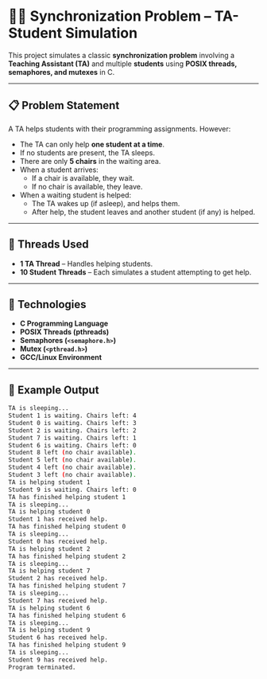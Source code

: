 # 🧑‍🏫 Synchronization Problem – TA-Student Simulation

This project simulates a classic **synchronization problem** involving a **Teaching Assistant (TA)** and multiple **students** using **POSIX threads, semaphores, and mutexes** in C. 


---

## 📋 Problem Statement

A TA helps students with their programming assignments. However:

- The TA can only help **one student at a time**.
- If no students are present, the TA sleeps.
- There are only **5 chairs** in the waiting area.
- When a student arrives:
  - If a chair is available, they wait.
  - If no chair is available, they leave.
- When a waiting student is helped:
  - The TA wakes up (if asleep), and helps them.
  - After help, the student leaves and another student (if any) is helped.

---

## 🧵 Threads Used

- **1 TA Thread** – Handles helping students.
- **10 Student Threads** – Each simulates a student attempting to get help.

---

## 🔧 Technologies

- **C Programming Language**
- **POSIX Threads (pthreads)**
- **Semaphores (`<semaphore.h>`)**
- **Mutex (`<pthread.h>`)**
- **GCC/Linux Environment**

---

## 📌 Example Output
```bash
TA is sleeping...
Student 1 is waiting. Chairs left: 4
Student 0 is waiting. Chairs left: 3
Student 2 is waiting. Chairs left: 2
Student 7 is waiting. Chairs left: 1
Student 6 is waiting. Chairs left: 0
Student 8 left (no chair available).
Student 5 left (no chair available).
Student 4 left (no chair available).
Student 3 left (no chair available).
TA is helping student 1
Student 9 is waiting. Chairs left: 0
TA has finished helping student 1
TA is sleeping...
TA is helping student 0
Student 1 has received help.
TA has finished helping student 0
TA is sleeping...
Student 0 has received help.
TA is helping student 2
TA has finished helping student 2
TA is sleeping...
TA is helping student 7
Student 2 has received help.
TA has finished helping student 7
TA is sleeping...
Student 7 has received help.
TA is helping student 6
TA has finished helping student 6
TA is sleeping...
TA is helping student 9
Student 6 has received help.
TA has finished helping student 9
TA is sleeping...
Student 9 has received help.
Program terminated.
